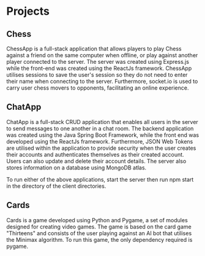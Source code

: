 # Projects

## Chess

ChessApp is a full-stack application that allows players to play Chess against a friend on the same computer when offline, or play against another player connected to the server. The server was created using Express.js while the front-end was created using the ReactJs framework. ChessApp utilises sessions to save the user's session so they do not need to enter their name when connecting to the server. Furthermore, socket.io is used to carry user chess movers to opponents, facilitating an online experience.

## ChatApp

ChatApp is a full-stack CRUD application that enables all users in the server to send messages to one another in a chat room. The backend application was created using the Java Spring Boot Framework, while the front end was developed using the ReactJs framework. Furthermore, JSON Web Tokens are utilised within the application to provide security when the user creates their accounts and authenticates themselves as their created account. Users can also update and delete their account details. The server also stores information on a database using MongoDB atlas.


To run either of the above applications, start the server then run npm start in the directory of the client directories.

## Cards

Cards is a game developed using Python and Pygame, a set of modules designed for creating video games. The game is based on the card game "Thirteens" and consists of the user playing against an AI bot that utilises the Minimax algorithm. To run this game, the only dependency required is pygame.
